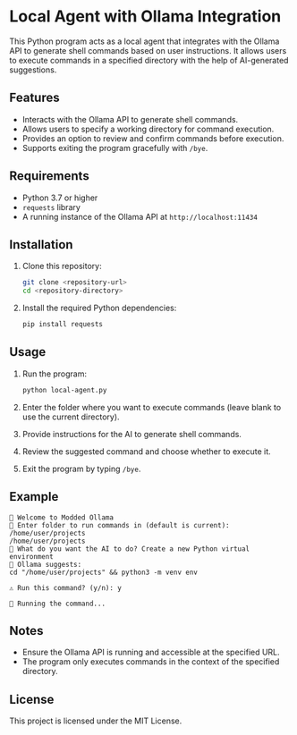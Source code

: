 # Local Agent with Ollama Integration

This Python program acts as a local agent that integrates with the Ollama API to generate shell commands based on user instructions. It allows users to execute commands in a specified directory with the help of AI-generated suggestions.

## Features

- Interacts with the Ollama API to generate shell commands.
- Allows users to specify a working directory for command execution.
- Provides an option to review and confirm commands before execution.
- Supports exiting the program gracefully with `/bye`.

## Requirements

- Python 3.7 or higher
- `requests` library
- A running instance of the Ollama API at `http://localhost:11434`

## Installation

1. Clone this repository:
   ```bash
   git clone <repository-url>
   cd <repository-directory>
   ```

2. Install the required Python dependencies:
   ```bash
   pip install requests
   ```

## Usage

1. Run the program:
   ```bash
   python local-agent.py
   ```

2. Enter the folder where you want to execute commands (leave blank to use the current directory).

3. Provide instructions for the AI to generate shell commands.

4. Review the suggested command and choose whether to execute it.

5. Exit the program by typing `/bye`.

## Example

```plaintext
👋 Welcome to Modded Ollama 
📁 Enter folder to run commands in (default is current): /home/user/projects
/home/user/projects
🧠 What do you want the AI to do? Create a new Python virtual environment
📝 Ollama suggests:
cd "/home/user/projects" && python3 -m venv env

⚠️ Run this command? (y/n): y

🚀 Running the command...
```

## Notes

- Ensure the Ollama API is running and accessible at the specified URL.
- The program only executes commands in the context of the specified directory.

## License

This project is licensed under the MIT License.